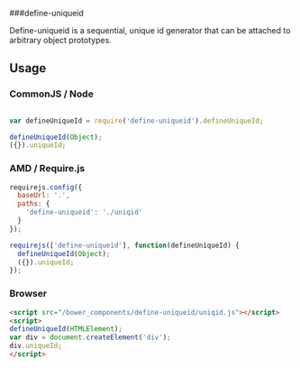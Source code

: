 ###define-uniqueid

Define-uniqueid is a sequential, unique id generator that can be attached to arbitrary object prototypes.


## Usage

### CommonJS / Node
```javascript

var defineUniqueId = require('define-uniqueid').defineUniqueId;

defineUniqueId(Object);
({}).uniqueId;

```

### AMD / Require.js

```javascript
requirejs.config({
  baseUrl: '.',
  paths: {
    'define-uniqueid': './uniqid'
  }
});

requirejs(['define-uniqueid'], function(defineUniqueId) {
  defineUniqueId(Object);
  ({}).uniqueId;
});

```

### Browser

```html
<script src="/bower_components/define-uniqueid/uniqid.js"></script>
<script>
defineUniqueId(HTMLElement);
var div = document.createElement('div');
div.uniqueId;
</script>
```
